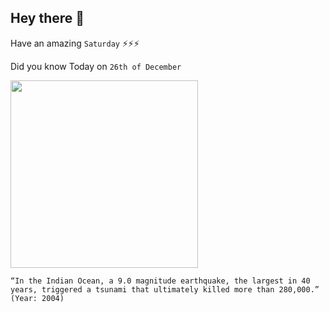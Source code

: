 ## Hey there 👋
Have an amazing `Saturday` ⚡⚡⚡

Did you know Today on `26th of December`
 
[<img src="https://upload.wikimedia.org/wikipedia/commons/c/c3/Sines06_edit1.jpg" width="300" />](https://en.wikipedia.org/wiki/Vasco_da_Gama) 
 ```
“In the Indian Ocean, a 9.0 magnitude earthquake, the largest in 40 years, triggered a tsunami that ultimately killed more than 280,000.” (Year: 2004)
```
